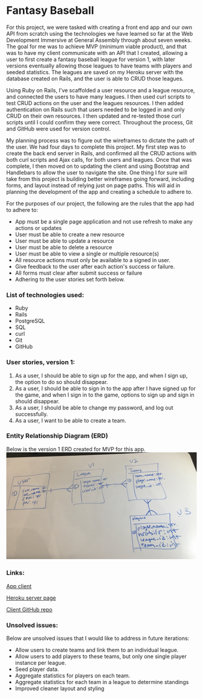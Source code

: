 # Fantasy Baseball
For this project, we were tasked with creating a front end app and our own API from scratch using the technologies we have learned so far at the Web Development Immersive at General Assembly through about seven weeks. The goal for me was to achieve MVP (minimum viable product), and that was to have my client communicate with an API that I created, allowing a user to first create a fantasy baseball league for version 1, with later versions eventually allowing those leagues to have teams with players and seeded statistics. The leagues are saved on my Heroku server with the database created on Rails, and the user is able to CRUD those leagues.


Using Ruby on Rails, I've scaffolded a user resource and a league resource, and connected the users to have many leagues. I then used curl scripts to test CRUD actions on the user and the leagues resources. I then added authentication on Rails such that users needed to be logged in and only CRUD on their own resources. I then updated and re-tested those curl scripts until I could confirm they were correct. Throughout the process, Git and GitHub were used for version control.


My planning process was to figure out the wireframes to dictate the path of the user. We had four days to complete this project. My first step was to create the back end server in Rails, and confirmed all the CRUD actions with both curl scripts and Ajax calls, for both users and leagues. Once that was complete, I then moved on to updating the client and using Bootstrap and Handlebars to allow the user to navigate the site. One thing I for sure will take from this project is building better wireframes going forward, including forms, and layout instead of relying just on page paths. This will aid in planning the development of the app and creating a schedule to adhere to.


For the purposes of our project, the following are the rules that the app had to adhere to:
  * App must be a single page application and not use refresh to make any actions or updates
  * User must be able to create a new resource
  * User must be able to update a resource
  * User must be able to delete a resource
  * User must be able to view a single or multiple resource(s)
  * All resource actions must only be available to a signed in user.
  * Give feedback to the user after each action's success or failure.
  * All forms must clear after submit success or failure
  * Adhering to the user stories set forth below.

### List of technologies used:
  * Ruby
  * Rails
  * PostgreSQL
  * SQL
  * curl
  * Git
  * GitHub

### User stories, version 1:
  1. As a user, I should be able to sign up for the app, and when I sign up, the option to do so should disappear.
  2. As a user, I should be able to sign in to the app after I have signed up for the game, and when I sign in to the game, options to sign up and sign in should disappear.
  3. As a user, I should be able to change my password, and log out successfully.
  4. As a user, I want to be able to create a team.

### Entity Relationship Diagram (ERD)
Below is the version 1 ERD created for MVP for this app.
![alt text](/assets/images/fberdv1.jpg "Fantasy Baseball App version 1 ERD")

### Links:
[App client](https://cedis81.github.io/rails-api-project-client/)

[Heroku server page](https://cryptic-peak-27744.herokuapp.com/)

[Client GitHub repo](https://github.com/cedis81/rails-api-project-client)

### Unsolved issues:
Below are unsolved issues that I would like to address in future iterations:
* Allow users to create teams and link them to an individual league.
* Allow users to add players to these teams, but only one single player instance per league.
* Seed player data.
* Aggregate statistics for players on each team.
* Aggregate statistics for each team in a league to determine standings
* Improved cleaner layout and styling
